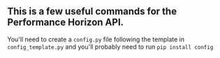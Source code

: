 This is a few useful commands for the Performance Horizon API.
--
You'll need to create a `config.py` file following the template in `config_template.py` and you'll probably need to run `pip install config`